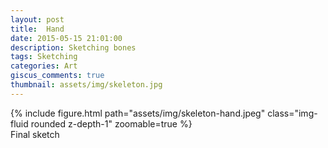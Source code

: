 ```yaml
---
layout: post
title:  Hand
date: 2015-05-15 21:01:00
description: Sketching bones
tags: Sketching
categories: Art
giscus_comments: true
thumbnail: assets/img/skeleton.jpg
---
```

<div class="row mt-3">
    <div class="mx-auto d-block">
        {% include figure.html path="assets/img/skeleton-hand.jpeg" class="img-fluid rounded z-depth-1" zoomable=true %}
    </div>
</div>
<div class="caption">
    Final sketch
</div>
